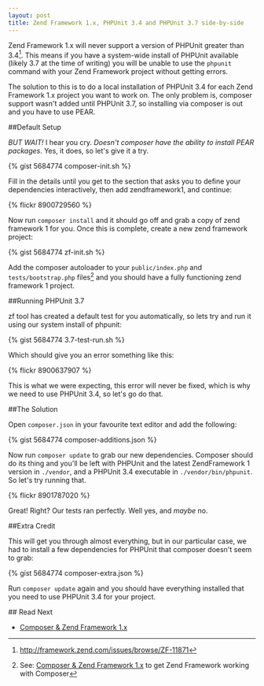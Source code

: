 ```yaml
---
layout: post
title: Zend Framework 1.x, PHPUnit 3.4 and PHPUnit 3.7 side-by-side
---
```


Zend Framework 1.x will never support a version of PHPUnit greater than 3.4[^1].  This means if you have a system-wide install of PHPUnit available (likely 3.7 at the time of writing) you will be unable to use the `phpunit` command with your Zend Framework project without getting errors.

The solution to this is to do a local installation of PHPUnit 3.4 for each Zend Framework 1.x project you want to work on.  The only problem is, composer support wasn't added until PHPUnit 3.7, so installing via composer is out and you have to use PEAR.

##Default Setup

_BUT WAIT!_  I hear you cry.  _Doesn't composer have the ability to install PEAR packages_.  Yes, it does, so let's give it a try.

{% gist 5684774 composer-init.sh %}

Fill in the details until you get to the section that asks you to define your dependencies interactively, then add zendframework1, and continue:

{% flickr 8900729560 %}

Now run `composer install` and it should go off and grab a copy of zend framework 1 for you.  Once this is complete, create a new zend framework project:

{% gist 5684774 zf-init.sh %}

Add the composer autoloader to your `public/index.php`  and `tests/bootstrap.php` files[^2] and you should have a fully functioning zend framework 1 project.

##Running PHPUnit 3.7

zf tool has created a default test for you automatically, so lets try and run it using our system install of phpunit:

{% gist 5684774 3.7-test-run.sh %}

Which should give you an error something like this:

{% flickr 8900637907 %}

This is what we were expecting, this error will never be fixed, which is why we need to use PHPUnit 3.4, so let's go do that.

##The Solution

Open `composer.json` in your favourite text editor and add the following:

{% gist 5684774 composer-additions.json %}

Now run `composer update` to grab our new dependencies.  Composer should do its thing and you'll be left with PHPUnit and the latest ZendFramework 1 version in `./vendor`, and a PHPUnit 3.4 executable in `./vendor/bin/phpunit`.  So let's try running that.

{% flickr 8901787020 %}

Great! Right? Our tests ran perfectly.  Well yes, and _maybe_ no.

##Extra Credit

This will get you through almost everything, but in our particular case, we had to install a few dependencies for PHPUnit that composer doesn't seem to grab:

{% gist 5684774 composer-extra.json %}

Run `composer update` again and you should have everything installed that you need to use PHPUnit 3.4 for your project.

## Read Next

* [Composer & Zend Framework 1.x](/2013/04/08/composer-and-zend-framework-1.x.html)

[^1]: http://framework.zend.com/issues/browse/ZF-11871
[^2]: See: [Composer & Zend Framework 1.x](/2013/04/08/composer-and-zend-framework-1.x.md) to get Zend Framework working with Composer
